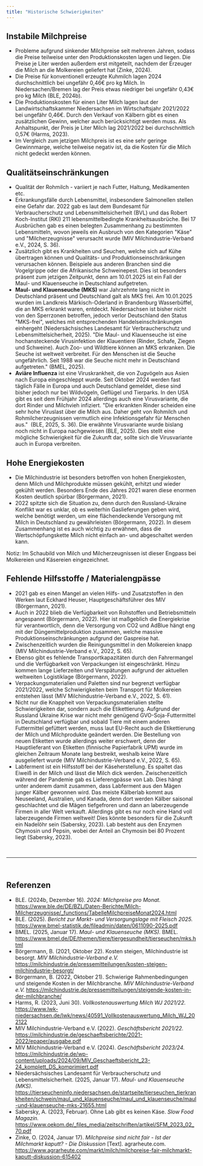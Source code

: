 ```yaml
---
title: "Historische Schwierigkeiten"
---
```



## Instabile Milchpreise
- Probleme aufgrund sinkender Milchpreise seit mehreren Jahren, sodass die Preise teilweise unter den Produktionskosten lagen und liegen. Die Preise je Liter werden außerdem erst mitgeteilt, nachdem der Erzeuger die Milch an die Molkereien geliefert hat (Zinke, 2024).
- Die Preise für konventionell erzeugte Kuhmilch lagen 2024 durchschnittlich bei ungefähr 0,46€ pro kg Milch. In Niedersachen/Bremen lag der Preis etwas niedriger bei ungefähr 0,43€ pro kg Milch (BLE, 2024b).
- Die Produktionskosten für einen Liter Milch lagen laut der Landwirtschaftskammer Niedersachsen im Wirtschaftsjahr 2021/2022 bei ungefähr 0,46€. Durch den Verkauf von Kälbern gibt es einen zusätzlichen Gewinn, welcher auch berücksichtigt werden muss. Als Anhaltspunkt, der Preis je Liter Milch lag 2021/2022 bei durchschnittlich 0,57€ (Harms, 2023).
- Im Vergleich zum jetzigen Milchpreis ist es eine sehr geringe Gewinnmarge, welche teilweise negativ ist, da die Kosten für die Milch nicht gedeckt werden können.  

## Qualitätseinschränkungen 
- Qualität der Rohmilch - variiert je nach Futter, Haltung, Medikamenten etc.
- Erkrankungsfälle durch Lebensmittel, insbesondere Salmonellen stellen eine Gefahr dar. 2022 gab es laut dem Bundesamt für Verbraucherschutz und Lebensmittelsicherheit (BVL) und das Robert Koch-Institut (RKI) 211 lebensmittelbedingte Krankheitsausbrüche. Bei 17 Ausbrüchen gab es einen belegten Zusammenhang zu bestimmten Lebensmitteln, wovon jeweils ein Ausbruch von den Kategorien "Käse" und "Milcherzeugnisse" verursacht wurde (MIV Milchindustrie-Verband e.V., 2024, S. 36). 
- Zusätzlich gibt es Krankheiten und Seuchen, welche sich auf Kühe übertragen können und Qualitäts- und Produktionseinschränkungen verursachen können. Beispiele aus anderen Branchen sind die Vogelgrippe oder die Afrikanische Schweinepest. Dies ist besonders präsent zum jetzigen Zeitpunkt, denn am 10.01.2025 ist ein Fall der Maul- und Klauenseuche in Deutschland aufgetreten. 
- **Maul- und Klauenseuche (MKS)** war Jahrzehnte lang nicht in Deutschland präsent und Deutschland galt als MKS frei. Am 10.01.2025 wurden im Landkreis Märkisch-Oderland in Brandenburg Wasserbüffel, die an MKS erkrankt waren, entdeckt. Niedersachsen ist bisher nicht von den Sperrzonen betroffen, jedoch verlor Deutschland den Status "MKS-frei", welches mit entsprechenden Handelseinschränkungen einhergeht (Niedersächsisches Landesamt für Verbraucherschutz und Lebensmittelsicherheit, 2025). 
"Die Maul- und Klauenseuche ist eine hochansteckende Virusinfektion der Klauentiere (Rinder, Schafe, Ziegen und Schweine). Auch Zoo- und Wildtiere können an MKS erkranken. Die Seuche ist weltweit verbreitet. Für den Menschen ist die Seuche ungefährlich. Seit 1988 war die Seuche nicht mehr in Deutschland aufgetreten." (BMEL, 2025).
- **Aviäre Influenza** ist eine Viruskrankheit, die von Zugvögeln aus Asien nach Europa eingeschleppt wurde. Seit Oktober 2024 werden fast täglich Fälle in Europa und auch Deutschland gemeldet, diese sind bisher jedoch nur bei Wildvögeln, Geflügel und Tierparks. In den USA gibt es seit dem Frühjahr 2024 allerdings auch eine Virusvariante, die dort Rinder und Milchvieh infiziert. "Die erkrankten Rinder scheiden eine sehr hohe Viruslast über die Milch aus. Daher geht von Rohmilch und Rohmilcherzeugnissen vermutlich eine Infektionsgefahr für Menschen aus."  (BLE, 2025, S. 36). Die erwähnte Virusvariante wurde bislang noch nicht in Europa nachgewiesen (BLE, 2025). Dies stellt eine mögliche Schwierigkeit für die Zukunft dar, sollte sich die Virusvariante auch in Europa verbreiten.


## Hohe Energiekosten
- Die Milchindustrie ist besonders betroffen von hohen Energiekosten, denn Milch und Milchprodukte müssen gekühlt, erhitzt und wieder gekühlt werden. Besonders Ende des Jahres 2021 waren diese enormen Kosten deutlich spürbar (Börgermann, 2021).
- 2022 spitzte sich die Situation zu, denn durch den Russland-Ukraine Konflikt war es unklar, ob es weiterhin Gaslieferungen geben wird, welche benötigt werden, um eine flächendeckende Versorgung mit Milch in Deutschland zu gewährleisten (Börgermann, 2022). In diesem Zusammenhang ist es auch wichtig zu erwähnen, dass die Wertschöpfungskette Milch nicht einfach an- und abgeschaltet werden kann.

Notiz: Im Schaubild von Milch und Milcherzeugnissen ist dieser Engpass bei Molkereien und Käsereien eingezeichnet.


## Fehlende Hilfsstoffe / Materialengpässe
- 2021 gab es einen Mangel an vielen Hilfs- und Zusatzstoffen in den Werken laut Eckhard Heuser, Hauptgeschäftsführer des MIV (Börgermann, 2021).
- Auch in 2022 blieb die Verfügbarkeit von Rohstoffen und Betriebsmitteln angespannt (Börgermann, 2022). Hier ist maßgeblich die Energiekrise für verantwortlich, denn die Versorgung von CO2 und AdBlue hängt eng mit der Düngemittelproduktion zusammen, welche massive Produktionseinschränkungen aufgrund der Gaspreise hat. 
- Zwischenzeitlich wurden die Reinigungsmittel in den Molkereien knapp (MIV Milchindustrie-Verband e.V., 2022, S. 65).
- Ebenso gibt es fehlende Transportkapazitäten durch den Fahrermangel und die Verfügbarkeit von Verpackungen ist eingeschränkt. Hinzu kommen lange Lieferzeiten und Verspätungen aufgrund der aktuellen weltweiten Logistiklage (Börgermann, 2022).
- Verpackungsmaterialien und Paletten sind nur begrenzt verfügbar 2021/2022, welche Schwierigkeiten beim Transport für Molkereien entstehen lässt (MIV Milchindustrie-Verband e.V., 2022, S. 61).
- Nicht nur die Knappheit von Verpackungsmaterialien stellte Schwierigkeiten dar, sondern auch die Etikettierung. Aufgrund der Russland Ukraine Krise war nicht mehr genügend GVO-Soja-Futtermittel in Deutschland verfügbar und sobald Tiere mit einem anderen Futtermittel gefüttert werden, muss laut EU-Recht auch die Etikettierung der Milch und Milchprodukte geändert werden. Die Bestellung von neuen Etiketten wurde allerdings weiter erschwert, denn der Hauptlieferant von Etiketten (finnische Papierfabrik UPM) wurde im gleichen Zeitraum Monate lang bestreikt, weshalb keine Ware ausgeliefert wurde (MIV Milchindustrie-Verband e.V., 2022, S. 65).
- Labferment ist ein Hilfsstoff bei der Käseherstellung. Es spaltet das Eiweiß in der Milch und lässt die Milch dick werden. Zwischenzeitlich während der Pandemie gab es Lieferengpässe von Lab. Dies hängt unter anderem damit zusammen, dass Labferment aus den Mägen junger Kälber gewonnen wird. Das meiste Kälberlab kommt aus Neuseeland, Australien, und Kanada, denn dort werden Kälber saisonal geschlachtet und die Mägen tiefgefroren und dann an laberzeugende Firmen in aller Welt verkauft. Allerdings gibt es nur noch eine Hand voll laberzeugende Firmen weltweit! Dies könnte besonders für die Zukunft ein Nadelöhr sein (Sabersky, 2023).
Lab besteht aus den Enzymen Chymosin und Pepsin, wobei der Anteil an Chymosin bei 80 Prozent liegt (Sabersky, 2023).


<br>

---

<br> 

## Referenzen
- BLE. (2024b, Dezember 16). *2024: Milchpreise pro Monat.* <https://www.ble.de/DE/BZL/Daten-Berichte/Milch-Milcherzeugnisse/_functions/TabelleMilchpreiseMonat2024.html>
- BLE. (2025). *Bericht zur Markt- und Versorgungslage mit Fleisch 2025.* <https://www.bmel-statistik.de/fileadmin/daten/0611090-2025.pdf>
- BMEL. (2025, Januar 17). *Maul- und Klauenseuche (MKS).* BMEL. <https://www.bmel.de/DE/themen/tiere/tiergesundheit/tierseuchen/mks.html>
- Börgermann, B. (2021, Oktober 22). Kosten steigen, Milchindustrie ist besorgt. *MIV Milchindustrie-Verband e.V.* <https://milchindustrie.de/pressemitteilungen/kosten-steigen-milchindustrie-besorgt/>
- Börgermann, B. (2022, Oktober 21). Schwierige Rahmenbedingungen und steigende Kosten in der Milchbranche. *MIV Milchindustrie-Verband e.V.* <https://milchindustrie.de/pressemitteilungen/steigende-kosten-in-der-milchbranche/>
- Harms, R. (2023, Juni 30). *Vollkostenauswertung Milch WJ 2021/22.* <https://www.lwk-niedersachsen.de/lwk/news/40591_Vollkostenauswertung_Milch_WJ_202122>
- MIV Milchindustrie-Verband e.V. (2022). *Geschäftsbericht 2021/22.* <https://milchindustrie.de/geschaeftsberichte/2021-2022/epaper/ausgabe.pdf>
- MIV Milchindustrie-Verband e.V. (2024). *Geschäftsbericht 2023/24.* <https://milchindustrie.de/wp-content/uploads/2024/09/MIV_Geschaeftsbericht_23-24_komplett_DS_komprimiert.pdf>
- Niedersächsisches Landesamt für Verbraucherschutz und Lebensmittelsicherheit. (2025, Januar 17). *Maul- und Klauenseuche (MKS).* <https://tierseucheninfo.niedersachsen.de/startseite/tierseuchen_tierkrankheiten/schwein/maul_und_klauenseuche/maul_und_klauenseuche/maul-und-klauenseuche-mks-21655.html>
- Sabersky, A. (2023, Februar). Ohne Lab gibt es keinen Käse. *Slow Food Magazin.* <https://www.oekom.de/_files_media/zeitschriften/artikel/SFM_2023_02_70.pdf>
- Zinke, O. (2024, Januar 17). *Milchpreise sind nicht fair - Ist der Milchmarkt kaputt? - Die Diskussion* [Text]. agrarheute.com. <https://www.agrarheute.com/markt/milch/milchpreise-fair-milchmarkt-kaputt-diskussion-615402>
